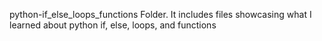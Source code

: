 python-if_else_loops_functions
Folder.
It includes files showcasing what I learned about python if, else, loops, and functions
